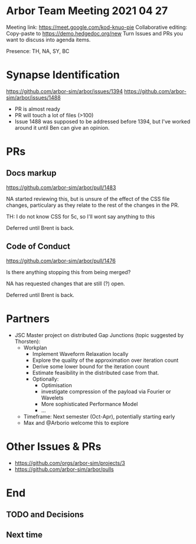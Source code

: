 Arbor Team Meeting 2021 04 27
=============================

Meeting link: https://meet.google.com/kod-knuo-pie
Collaborative editing: Copy-paste to <https://demo.hedgedoc.org/new>
Turn Issues and PRs you want to discuss into agenda items.

Presence: TH, NA, SY, BC

Synapse Identification
======================
https://github.com/arbor-sim/arbor/issues/1394
https://github.com/arbor-sim/arbor/issues/1488

- PR is almost ready
- PR will touch a lot of files (>100)
- Issue 1488 was supposed to be addressed before 1394, but I've worked around it until Ben can give an opinion.

PRs
===

## Docs markup
https://github.com/arbor-sim/arbor/pull/1483

NA started reviewing this, but is unsure of the effect of the CSS file changes, particulary as they relate to the rest of the changes in the PR.

TH: I do not know CSS for 5c, so I'll wont say anything to this

Deferred until Brent is back.

## Code of Conduct
https://github.com/arbor-sim/arbor/pull/1476

Is there anything stopping this from being merged?

NA has requested changes that are still (?) open.

Deferred until Brent is back.


Partners
========

* JSC Master project on distributed Gap Junctions (topic suggested by Thorsten):
  * Workplan
    * Implement Waveform Relaxation locally
    * Explore the quality of the approximation over iteration count
    * Derive some lower bound for the iteration count
    * Estimate feasibility in the distributed case from that.
    * Optionally:
      - Optimisation
      - investigate compression of the payload via Fourier or Wavelets
      - More sophisticated Performance Model
      - ...
  * Timeframe: Next semester (Oct-Apr), potentially starting early
  * Max and @Arborio welcome this to explore


Other Issues & PRs
==================

* https://github.com/orgs/arbor-sim/projects/3
* https://github.com/arbor-sim/arbor/pulls

End
===

TODO and Decisions
------------------

Next time
---------

